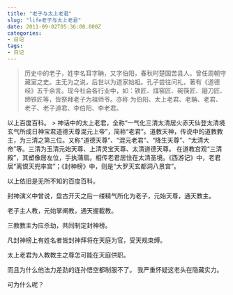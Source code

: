 ```yaml
---
title: "老子与太上老君"
slug: "life老子与太上老君"
date: 2011-09-02T05:36:00.000Z
categories:
- 日记
tags:
- 日记
---
```


> 历史中的老子，姓李名耳字聃，又字伯阳，春秋时楚国苦县人。曾任周朝守藏室之史。主无为之说，后世以为道家始祖。孔子尝往问礼，著有《道德经》五千余言。现今社会各行业中，如：铁匠、煤窑匠、碗筷匠、磨刀匠、蹄铁匠等，皆祭拜老子为祖师爷。亦称 为伯阳、太上老君、老聃、老君、老子、老子道君、李伯阳、李老君。

以上百度百科。 > 神话中的太上老君，全称“一气化三清太清居火赤天仙登太清境 玄气所成日神宝君道德天尊混元上帝”，简称“老君”。道教天神，传说中的道教教主，为三清之第三位。又称“道德天尊”、“混元老君”、“降生天尊”、“太清大帝”等。三清为玉清元始天尊、上清灵宝天尊、太清道德天尊。 在道教宫观“三清殿”，其塑像居左位，手执蒲扇。相传老君居住在太清圣境。《西游记》中，老君居“离恨天兜率宫”；《封神榜》中，则是“大罗天玄都洞八景宫”。

以上依旧是无所不知的百度百科。 

封神演义中曾说，盘古开天之后一缕精气所化为老子，元始天尊，通天教主。 

老子主人教，元始掌阐教，通天握截教。 

三教教主为应杀劫，共同制定封神榜。 

凡封神榜上有姓名者皆封神拜将在天庭为官，受天规束缚。 

太上老君为人教教主之尊怎可能在天庭供职。 




而且为什么他法力差劲的连孙悟空都制服不了。 
我严重怀疑这老头在隐藏实力。 

可为什么呢？
